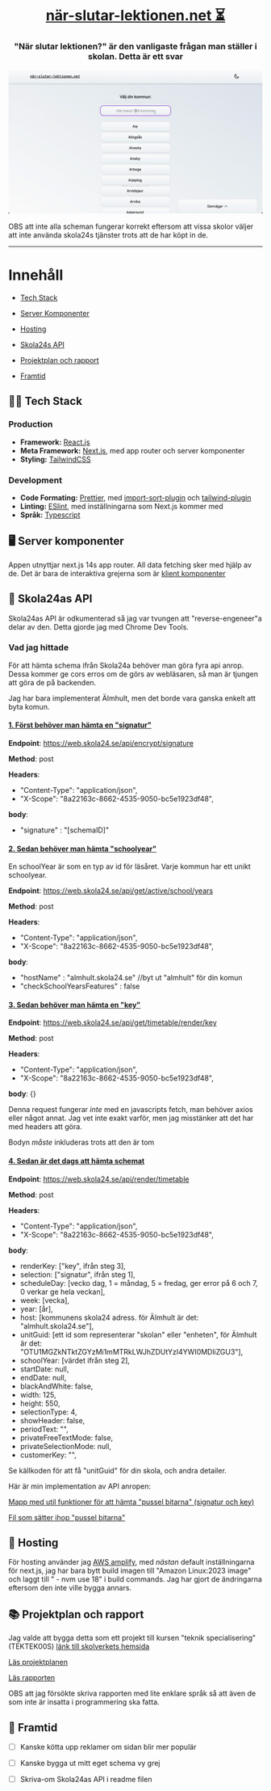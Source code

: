 <h1 align="center">
    <a href="https://www.xn--nr-slutar-lektionen-gwb.net/">när-slutar-lektionen.net ⏳</a>
</h1>
<h3 align="center">
  "När slutar lektionen?" är den vanligaste frågan man ställer i skolan. Detta är ett svar
</h3>

<a href="https://www.xn--nr-slutar-lektionen-gwb.net">
  <img src=https://raw.githubusercontent.com/Balazs-topg/nar-slutar-lektionen/main/imgs/showcase.gif>
</a>

OBS att inte alla scheman fungerar korrekt eftersom att vissa skolor väljer att inte använda skola24s tjänster trots att de har köpt in de.

---

# Innehåll

- [Tech Stack](#🧑‍💻-tech-stack)

- [Server Komponenter](#🖥️-server-komponenter)

- [Hosting](#🛜-hosting)

- [Skola24s API](#👾-skola24as-api)

- [Projektplan och rapport](#📚-projektplan-och-rapport)

- [Framtid](#📚-projektplan-och-rapport)

## 🧑‍💻 Tech Stack

### Production

- **Framework:** [React.js](https://react.dev/)
- **Meta Framework:** [Next.js](https://nextjs.org/), med app router och server komponenter
- **Styling:** [TailwindCSS](https://tailwindcss.com/)

### Development

- **Code Formating:** [Prettier](https://prettier.io/), med [import-sort-plugin](https://www.npmjs.com/package/@trivago/prettier-plugin-sort-imports) och [tailwind-plugin](https://github.com/tailwindlabs/prettier-plugin-tailwindcss)
- **Linting:** [ESlint](https://eslint.org/), med inställningarna som Next.js kommer med
- **Språk:** [Typescript](https://www.typescriptlang.org/)

## 🖥️ Server komponenter

Appen utnyttjar next.js 14s app router. All data fetching sker med hjälp av de. Det är bara de interaktiva grejerna som är [klient komponenter](https://react.dev/reference/react/use-client)

## 👾 Skola24as API

Skola24as API är odkumenterad så jag var tvungen att "reverse-engeneer"a delar av den. Detta gjorde jag med Chrome Dev Tools.

### Vad jag hittade

För att hämta schema ifrån Skola24a behöver man göra fyra api anrop. Dessa kommer ge cors erros om de görs av webläsaren, så man är tjungen att göra de på backenden.

Jag har bara implementerat Älmhult, men det borde vara ganska enkelt att byta komun.

#### [1. Först behöver man hämta en "signatur"](src/utils/scheduleFetching/getSignature.ts)

**Endpoint**: https://web.skola24.se/api/encrypt/signature

**Method**: post

**Headers**:

- "Content-Type": "application/json",
- "X-Scope": "8a22163c-8662-4535-9050-bc5e1923df48",

**body**:

- "signature" : "[schemaID]"

#### [2. Sedan behöver man hämta "schoolyear"](/src/utils/scheduleFetching/getSchoolYear.ts)

En schoolYear är som en typ av id för läsåret. Varje kommun har ett unikt schoolyear.

**Endpoint**: https://web.skola24.se/api/get/active/school/years

**Method**: post

**Headers**:

- "Content-Type": "application/json",
- "X-Scope": "8a22163c-8662-4535-9050-bc5e1923df48",

**body**:

- "hostName" : "almhult.skola24.se" //byt ut "almhult" för din komun
- "checkSchoolYearsFeatures" : false

#### [3. Sedan behöver man hämta en "key"](src/utils/scheduleFetching/getKey.ts)

**Endpoint**: https://web.skola24.se/api/get/timetable/render/key

**Method**: post

**Headers**:

- "Content-Type": "application/json",
- "X-Scope": "8a22163c-8662-4535-9050-bc5e1923df48",

**body**: {}

Denna request fungerar _inte_ med en javascripts fetch, man behöver axios eller något annat. Jag vet inte exakt varför, men jag misstänker att det har med headers att göra.

Bodyn _måste_ inkluderas trots att den är tom

#### [4. Sedan är det dags att hämta schemat](src/app/[kommun]/[skola]/[schema-id]/fetchSchedule.ts)

**Endpoint**: https://web.skola24.se/api/render/timetable

**Method**: post

**Headers**:

- "Content-Type": "application/json",
- "X-Scope": "8a22163c-8662-4535-9050-bc5e1923df48",

**body**:

- renderKey: ["key", ifrån steg 3],
- selection: ["signatur", ifrån steg 1],
- scheduleDay: [vecko dag, 1 = måndag, 5 = fredag, ger error på 6 och 7, 0 verkar ge hela veckan],
- week: [vecka],
- year: [år],
- host: [kommunens skola24 adress. för Älmhult är det: "almhult.skola24.se"],
- unitGuid: [ett id som representerar "skolan" eller "enheten", för Älmhult är det: "OTU1MGZkNTktZGYzMi1mMTRkLWJhZDUtYzI4YWI0MDliZGU3"],
- schoolYear: [värdet ifrån steg 2],
- startDate: null,
- endDate: null,
- blackAndWhite: false,
- width: 125,
- height: 550,
- selectionType: 4,
- showHeader: false,
- periodText: "",
- privateFreeTextMode: false,
- privateSelectionMode: null,
- customerKey: "",

Se källkoden för att få "unitGuid" för din skola, och andra detailer.

Här är min implementation av API anropen:

[Mapp med util funktioner för att hämta "pussel bitarna" (signatur och key)](src/utils/scheduleFetching)

[Fil som sätter ihop "pussel bitarna"](src/app/[kommun]/[skola]/[schema-id]/fetchSchedule.ts)

## 🛜 Hosting

För hosting använder jag [AWS amplify](https://aws.amazon.com/amplify/), med _nästan_ default inställningarna för next.js, jag har bara bytt build imagen till "Amazon Linux:2023 image" och laggt till " - nvm use 18" i build commands. Jag har gjort de ändringarna eftersom den inte ville bygga annars.

## 📚 Projektplan och rapport

Jag valde att bygga detta som ett projekt till kursen "teknik specialisering" (TEKTEK00S) [länk till skolverkets hemsida](https://www.skolverket.se/undervisning/gymnasieskolan/laroplan-program-och-amnen-i-gymnasieskolan/gymnasieprogrammen/program/gymnasieingenjor---vidareutbildning-i-form-av-ett-fjarde-tekniskt-ar;jsessionid=532015DC21C3C52A0D018832804C8BA9?url=-996270488%2Fsyllabuscw%2Fjsp%2Fsubject.htm%3FsubjectCode%3DTEK%26courseCode%3DTEKTEK00S%26lang%3D%26tos%3Dgy&sv.url=12.189c87ae1623366ff3738d9#anchor_TEKTEK00S)

[Läs projektplanen](https://docs.google.com/document/d/1rBdQZsH2nr4DTf1uHy5NT9x7SsOZKTwEdwRVmA8y-Uo/edit?usp=sharing)

[Läs rapporten](https://docs.google.com/document/d/1pqbqXavDd5imzPtROEYdAQcy4M8G9sKpvyfnodd--x8/edit?usp=sharing)

OBS att jag försökte skriva rapporten med lite enklare språk så att även de som inte är insatta i programmering ska fatta.

## 🔮 Framtid

- [ ] Kanske kötta upp reklamer om sidan blir mer populär

- [ ] Kanske bygga ut mitt eget schema vy grej

- [ ] Skriva-om Skola24as API i readme filen
